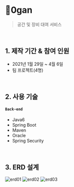 # :pushpin:0gan
> 공간 및 장비 대여 서비스

<br>

## 1. 제작 기간 & 참여 인원
- 2021년 1월 29일 ~ 4월 6일
- 팀 프로젝트(4명)

<br>

## 2. 사용 기술
#### `Back-end`
  - Java6
  - Spring Boot
  - Maven
  - Oracle
  - Spring Security

</br>

## 3. ERD 설계
![erd01](https://user-images.githubusercontent.com/70711241/146642669-af53b25a-767e-4afc-90b9-791968bef09c.png)
![erd02](https://user-images.githubusercontent.com/70711241/146642679-455d72e7-a74b-4375-b7aa-6b3f01be5260.png)
![erd03](https://user-images.githubusercontent.com/70711241/146642684-75f3762c-6d07-4b96-b361-bfc997395b75.png)



